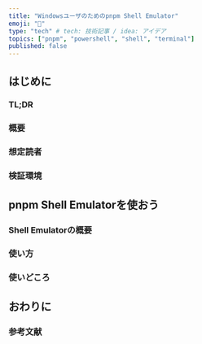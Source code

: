 ```yaml
---
title: "Windowsユーザのためのpnpm Shell Emulator"
emoji: "🐚"
type: "tech" # tech: 技術記事 / idea: アイデア
topics: ["pnpm", "powershell", "shell", "terminal"]
published: false
---
```


## はじめに

### TL;DR

### 概要

### 想定読者

### 検証環境

## pnpm Shell Emulatorを使おう

### Shell Emulatorの概要

### 使い方

### 使いどころ

## おわりに

### 参考文献
